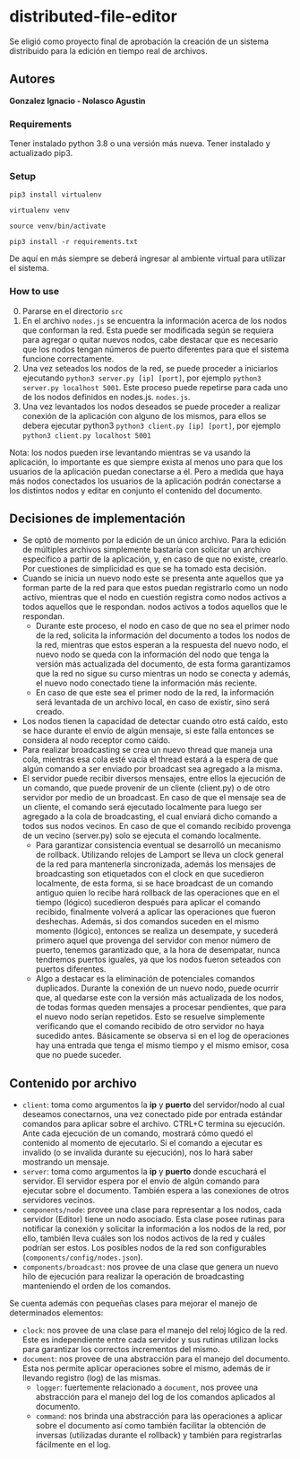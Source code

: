 # distributed-file-editor

Se eligió como proyecto final de aprobación la creación de un sistema distribuido 
para la edición en tiempo real de archivos.

## Autores

**Gonzalez Ignacio - Nolasco Agustin**

### Requirements

Tener instalado python 3.8 o una versión más nueva. Tener instalado y actualizado pip3.

### Setup

`pip3 install virtualenv`

`virtualenv venv`

`source venv/bin/activate`

`pip3 install -r requirements.txt`

De aquí en más siempre se deberá ingresar al ambiente virtual para 
utilizar el sistema.

### How to use

0. Pararse en el directorio ```src```
1. En el archivo ```nodes.js``` se encuentra la información acerca de 
los nodos que conforman la red. Esta puede ser modificada según se requiera
para agregar o quitar nuevos nodos, cabe destacar que es necesario que los
nodos tengan números de puerto diferentes para que el sistema funcione
correctamente.
2. Una vez seteados los nodos de la red, se puede proceder a 
iniciarlos ejecutando ```python3 server.py [ip] [port]```, por ejemplo 
```python3 server.py localhost 5001```. Este proceso puede repetirse para 
cada uno de los nodos definidos en nodes.js. ```nodes.js```.
3. Una vez levantados los nodos deseados se puede proceder a realizar conexión 
de la aplicación con alguno de los mismos, para ellos se debera ejecutar python3 
```python3 client.py [ip] [port]```, por ejemplo ```python3 client.py localhost 5001```

Nota: los nodos pueden irse levantando mientras se va usando la aplicación, 
lo importante es que siempre exista al menos uno para que los usuarios de 
la aplicación puedan conectarse a él. Pero a medida que haya más nodos 
conectados los usuarios de la aplicación podrán conectarse a los distintos 
nodos y editar en conjunto el contenido del documento.

## Decisiones de implementación

* Se optó de momento por la edición de un único archivo. 
Para la edición de múltiples archivos simplemente bastaría con 
solicitar un archivo específico a partir de la aplicación, y, en 
caso de que no existe, crearlo. Por cuestiones de simplicidad 
es que se ha tomado esta decisión.
* Cuando se inicia un nuevo nodo este se presenta ante aquellos 
que ya forman parte de la red para que estos puedan registrarlo
como un nodo activo, mientras que el nodo en cuestión registra 
como nodos activos a todos aquellos que le respondan.
nodos activos a todos aquellos que le respondan.
  * Durante este proceso, el nodo en caso de que no sea el primer 
  nodo de la red, solicita la información del documento a todos 
  los nodos de la red, mientras que estos esperan a la respuesta 
  del nuevo nodo, el nuevo nodo se queda con la información del 
  nodo que tenga la versión más actualizada del documento, de 
  esta forma garantizamos que la red no sigue su curso mientras 
  un nodo se conecta y además, el nuevo nodo conectado tiene la 
  información más reciente.
  * En caso de que este sea el primer nodo de la red, la información será 
  levantada de un archivo local, en caso de existir, sino será creado.
* Los nodos tienen la capacidad de detectar cuando otro está caído, esto 
se hace durante el envío de algún mensaje, si este falla entonces se considera 
al nodo receptor como caído.
* Para realizar broadcasting se crea un nuevo thread que maneja una cola, 
mientras esa cola esté vacía el thread estará a la espera de que algún 
comando a ser enviado por broadcast sea agregado a la misma.
* El servidor puede recibir diversos mensajes, entre ellos la ejecución de 
un comando, que puede provenir de un cliente (client.py) o de otro servidor 
por medio de un broadcast. En caso de que el mensaje sea de un cliente, el 
comando será ejecutado localmente para luego ser agregado a la cola de broadcasting, 
el cual enviará dicho comando a todos sus nodos vecinos. En caso de que el comando 
recibido provenga de un vecino (server.py) solo se ejecuta el comando localmente.
  * Para garantizar consistencia eventual se desarrolló un mecanismo de rollback. 
  Utilizando relojes de Lamport se lleva un clock general de la red para mantenerla 
  sincronizada, además los mensajes de broadcasting son etiquetados con el clock en 
  que sucedieron localmente, de esta forma, si se hace broadcast de un comando antiguo 
  quien lo recibe hará rollback de las operaciones que en el tiempo (lógico) sucedieron 
  después para aplicar el comando recibido, finalmente volverá a aplicar las operaciones 
  que fueron deshechas. Además, si dos comandos suceden en el mismo momento (lógico), 
  entonces se realiza un desempate, y sucederá primero aquel que provenga del servidor 
  con menor número de puerto, tenemos garantizado que, a la hora de desempatar, nunca
  tendremos puertos iguales, ya que los nodos fueron seteados con puertos diferentes.
  * Algo a destacar es la eliminación de potenciales comandos duplicados. Durante la 
  conexión de un nuevo nodo, puede ocurrir que, al quedarse este con la versión más 
  actualizada de los nodos, de todas formas queden mensajes a procesar pendientes, que 
  para el nuevo nodo serían repetidos. Esto se resuelve simplemente verificando que el
  comando recibido de otro servidor no haya sucedido antes. Básicamente se observa si 
  en el log de operaciones hay una entrada que tenga el mismo tiempo y el mismo emisor, 
  cosa que no puede suceder.

## Contenido por archivo

* `client`: toma como argumentos la **ip** y **puerto** del servidor/nodo al cual
deseamos conectarnos, una vez conectado pide por entrada estándar comandos para 
aplicar sobre el archivo. CTRL+C termina su ejecución. Ante cada ejecución de un 
comando, mostrará cómo quedó el contenido al momento de ejecutarlo. Si el comando 
a ejecutar es invalido (o se invalida durante su ejecución), nos lo hará saber 
mostrando un mensaje.
* `server`: toma como argumentos la **ip** y **puerto** donde escuchará el servidor. 
El servidor espera por el envío de algún comando para ejecutar sobre el documento. 
También espera a las conexiones de otros servidores vecinos.
* `components/node`: provee una clase para representar a los nodos, cada servidor 
(Editor) tiene un nodo asociado. Esta clase posee rutinas para notificar la conexión 
y solicitar la información a los nodos de la red, por ello, también lleva cuáles son 
los nodos activos de la red y cuáles podrían ser estos. Los posibles nodos de la red 
son configurables (`components/config/nodes.json`).
* `components/broadcast`: nos provee de una clase que genera un nuevo hilo de ejecución 
para realizar la operación de broadcasting manteniendo el orden de los comandos.

Se cuenta además con pequeñas clases para mejorar el manejo de determinados elementos:

* `clock`: nos provee de una clase para el manejo del reloj lógico de la red. Este es 
independiente entre cada servidor y sus rutinas utilizan locks para garantizar los 
correctos incrementos del mismo.
* `document`: nos provee de una abstracción para el manejo del documento. Esta nos permite 
aplicar operaciones sobre el mismo, además de ir llevando registro (log) de las mismas.
  * `logger`: fuertemente relacionado a `document`, nos provee una abstracción para el 
  manejo del log de los comandos aplicados al documento.
  * `command`: nos brinda una abstracción para las operaciones a aplicar sobre el documento 
  así como también facilitar la obtención de inversas (utilizadas durante el rollback) 
  y también para registrarlas fácilmente en el log.
